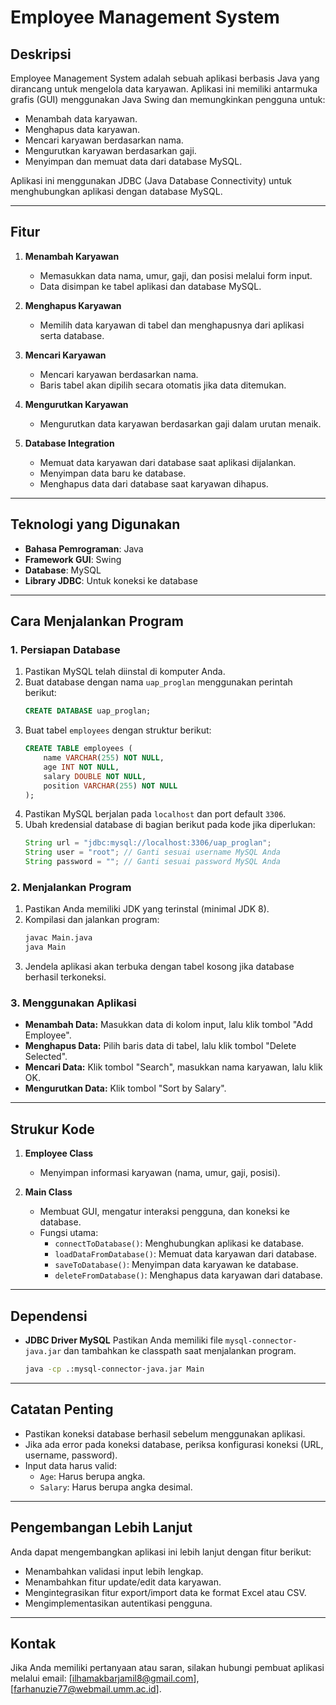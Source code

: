 # Employee Management System

## Deskripsi
Employee Management System adalah sebuah aplikasi berbasis Java yang dirancang untuk mengelola data karyawan. Aplikasi ini memiliki antarmuka grafis (GUI) menggunakan Java Swing dan memungkinkan pengguna untuk:
- Menambah data karyawan.
- Menghapus data karyawan.
- Mencari karyawan berdasarkan nama.
- Mengurutkan karyawan berdasarkan gaji.
- Menyimpan dan memuat data dari database MySQL.

Aplikasi ini menggunakan JDBC (Java Database Connectivity) untuk menghubungkan aplikasi dengan database MySQL.

---

## Fitur
1. **Menambah Karyawan**
   - Memasukkan data nama, umur, gaji, dan posisi melalui form input.
   - Data disimpan ke tabel aplikasi dan database MySQL.

2. **Menghapus Karyawan**
   - Memilih data karyawan di tabel dan menghapusnya dari aplikasi serta database.

3. **Mencari Karyawan**
   - Mencari karyawan berdasarkan nama.
   - Baris tabel akan dipilih secara otomatis jika data ditemukan.

4. **Mengurutkan Karyawan**
   - Mengurutkan data karyawan berdasarkan gaji dalam urutan menaik.

5. **Database Integration**
   - Memuat data karyawan dari database saat aplikasi dijalankan.
   - Menyimpan data baru ke database.
   - Menghapus data dari database saat karyawan dihapus.

---

## Teknologi yang Digunakan
- **Bahasa Pemrograman**: Java
- **Framework GUI**: Swing
- **Database**: MySQL
- **Library JDBC**: Untuk koneksi ke database

---

## Cara Menjalankan Program

### **1. Persiapan Database**
1. Pastikan MySQL telah diinstal di komputer Anda.
2. Buat database dengan nama `uap_proglan` menggunakan perintah berikut:
   ```sql
   CREATE DATABASE uap_proglan;
   ```
3. Buat tabel `employees` dengan struktur berikut:
   ```sql
   CREATE TABLE employees (
       name VARCHAR(255) NOT NULL,
       age INT NOT NULL,
       salary DOUBLE NOT NULL,
       position VARCHAR(255) NOT NULL
   );
   ```
4. Pastikan MySQL berjalan pada `localhost` dan port default `3306`.
5. Ubah kredensial database di bagian berikut pada kode jika diperlukan:
   ```java
   String url = "jdbc:mysql://localhost:3306/uap_proglan";
   String user = "root"; // Ganti sesuai username MySQL Anda
   String password = ""; // Ganti sesuai password MySQL Anda
   ```

### **2. Menjalankan Program**
1. Pastikan Anda memiliki JDK yang terinstal (minimal JDK 8).
2. Kompilasi dan jalankan program:
   ```bash
   javac Main.java
   java Main
   ```
3. Jendela aplikasi akan terbuka dengan tabel kosong jika database berhasil terkoneksi.

### **3. Menggunakan Aplikasi**
- **Menambah Data:** Masukkan data di kolom input, lalu klik tombol "Add Employee".
- **Menghapus Data:** Pilih baris data di tabel, lalu klik tombol "Delete Selected".
- **Mencari Data:** Klik tombol "Search", masukkan nama karyawan, lalu klik OK.
- **Mengurutkan Data:** Klik tombol "Sort by Salary".

---

## Strukur Kode
1. **Employee Class**
   - Menyimpan informasi karyawan (nama, umur, gaji, posisi).

2. **Main Class**
   - Membuat GUI, mengatur interaksi pengguna, dan koneksi ke database.
   - Fungsi utama:
     - `connectToDatabase()`: Menghubungkan aplikasi ke database.
     - `loadDataFromDatabase()`: Memuat data karyawan dari database.
     - `saveToDatabase()`: Menyimpan data karyawan ke database.
     - `deleteFromDatabase()`: Menghapus data karyawan dari database.

---

## Dependensi
- **JDBC Driver MySQL**
  Pastikan Anda memiliki file `mysql-connector-java.jar` dan tambahkan ke classpath saat menjalankan program.
  ```bash
  java -cp .:mysql-connector-java.jar Main
  ```

---

## Catatan Penting
- Pastikan koneksi database berhasil sebelum menggunakan aplikasi.
- Jika ada error pada koneksi database, periksa konfigurasi koneksi (URL, username, password).
- Input data harus valid:
  - `Age`: Harus berupa angka.
  - `Salary`: Harus berupa angka desimal.

---

## Pengembangan Lebih Lanjut
Anda dapat mengembangkan aplikasi ini lebih lanjut dengan fitur berikut:
- Menambahkan validasi input lebih lengkap.
- Menambahkan fitur update/edit data karyawan.
- Mengintegrasikan fitur export/import data ke format Excel atau CSV.
- Mengimplementasikan autentikasi pengguna.

---

## Kontak
Jika Anda memiliki pertanyaan atau saran, silakan hubungi pembuat aplikasi melalui email: [ilhamakbarjamil8@gmail.com], [farhanuzie77@webmail.umm.ac.id].
